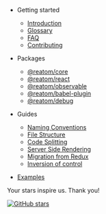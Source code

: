 - Getting started

  - [Introduction](/)
  - [Glossary](/glossary.md)
  - [FAQ](/faq.md)
  - [Contributing](/contributing.md)

- Packages

  - [@reatom/core](/packages/core.md)
  - [@reatom/react](/packages/react.md)
  - [@reatom/observable](/packages/observable.md)
  - [@reatom/babel-plugin](/packages/babel-plugin.md)
  - [@reatom/debug](/packages/debug.md)

- Guides
  - [Naming Conventions](/guides/naming-conventions.md)
  - [File Structure](/guides/file-structure.md)
  - [Code Splitting](/guides/code-splitting.md)
  - [Server Side Rendering](/guides/server-side-rendering.md)
  - [Migration from Redux](/guides/migration-from-redux.md)
  - [Inversion of control](/guides/IoC.md)

* [Examples](/examples.md)

<div class='stars'>

<div class='stars__message'>
Your stars inspire us. Thank you!
</div>

<div class='stars__button'>

[![GitHub stars](https://img.shields.io/github/stars/artalar/reatom?label=Add%20star&style=social)](https://github.com/artalar/reatom)

</div>

</div>
